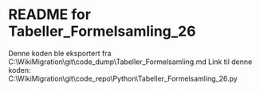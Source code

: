 # README for Tabeller_Formelsamling_26
Denne koden ble eksportert fra C:\WikiMigration\git\code_dump\Tabeller_Formelsamling.md
Link til denne koden: C:\WikiMigration\git\code_repo\Python\Tabeller_Formelsamling_26.py
